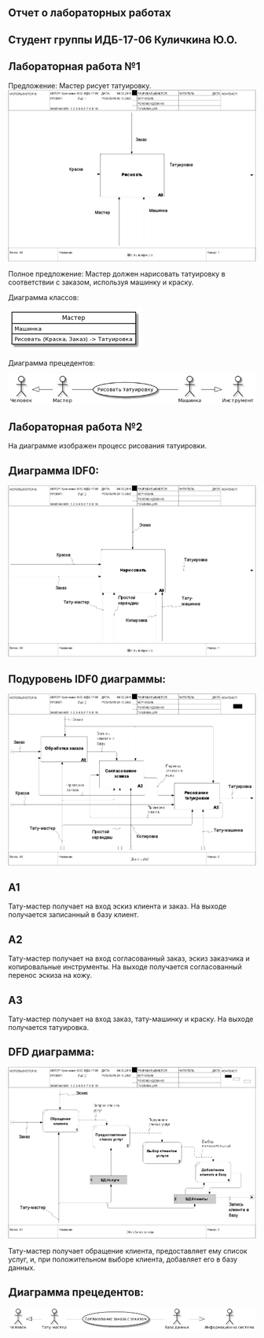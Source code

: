 ## Отчет о лабораторных работах 
## Студент группы ИДБ-17-06 Куличкина Ю.О.

## Лабораторная работа №1

Предложение: Мастер рисует татуировку.
![none](https://github.com/kulichkinayuliya/kulichkinayuliya.github.io/blob/master/lab1/modeldiagram.png)

Полное предложение: Мастер должен нарисовать татуировку в соответствии с заказом, используя машинку и краску.

Диаграмма классов:

![none](https://github.com/kulichkinayuliya/kulichkinayuliya.github.io/blob/master/lab1/ClassDaigram.png)

Диаграмма прецедентов:

![none](https://github.com/kulichkinayuliya/kulichkinayuliya.github.io/blob/master/lab1/PrnDiagram.png)

## Лабораторная работа №2

На диаграмме изображен процесс рисования татуировки.

## Диаграмма IDF0:
![none](https://github.com/kulichkinayuliya/kulichkinayuliya.github.io/blob/master/lab2/IDF01.png)

## Подуровень IDF0 диаграммы:
![none](https://github.com/kulichkinayuliya/kulichkinayuliya.github.io/blob/master/lab2/IDF02.png)

## А1

Тату-мастер получает на вход эскиз клиента и заказ. На выходе получается записанный в базу клиент.

## А2

Тату-мастер получает на вход согласованный заказ, эскиз заказчика и копировальные инструменты. На выходе получается согласованный перенос эскиза на кожу.

## А3

Тату-мастер получает на вход заказ, тату-машинку и краску. На выходе получается татуировка.

## DFD диаграмма:
![none](https://github.com/kulichkinayuliya/kulichkinayuliya.github.io/blob/master/lab2/dfd.png)

Тату-мастер получает обращение клиента, предоставляет ему список услуг, и, при положительном выборе клиента, добавляет его в базу данных.

## Диаграмма прецедентов:
![none](https://github.com/kulichkinayuliya/kulichkinayuliya.github.io/blob/master/lab2/PrmDiag.png)
